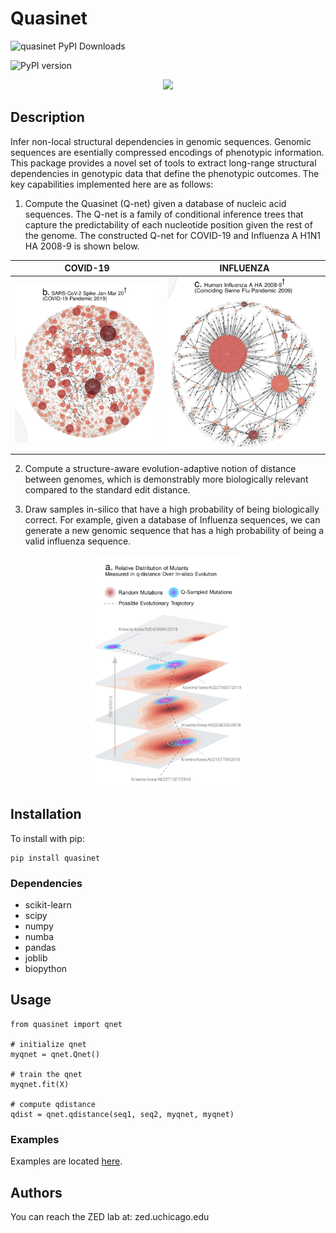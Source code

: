 # Quasinet

![quasinet PyPI Downloads](https://img.shields.io/pypi/dm/quasinet.svg)

![PyPI version](https://badge.fury.io/py/quasinet.svg)


<p align="center">
    <img src="http://zed.uchicago.edu/logo/logozed1.png">
</p>


## Description

Infer non-local structural dependencies in genomic sequences. Genomic sequences are esentially compressed encodings of phenotypic information. This package provides a novel set of tools to extract long-range structural dependencies in genotypic data that define the phenotypic outcomes. The key capabilities implemented here are as follows: 

1. Compute the Quasinet (Q-net) given a database of nucleic acid sequences. The Q-net is a family of conditional inference trees that capture the predictability of each nucleotide position given the rest of the genome. The constructed Q-net for COVID-19 and Influenza A H1N1 HA 2008-9 is shown below.

COVID-19                   |  INFLUENZA
:-------------------------:|:-------------------------:
![](https://raw.githubusercontent.com/zeroknowledgediscovery/quasinet/master/images/covid19.png?token=AJ43FMF3RHHD4MBKBQJLBGC7CR6X4)  | ![](https://raw.githubusercontent.com/zeroknowledgediscovery/quasinet/master/images/influenza.png?token=AJ43FMFFMOXH26AA4M3GK4S7CR6WM)



2. Compute a structure-aware evolution-adaptive notion of distance between genomes, which is demonstrably more biologically relevant compared to the standard edit distance. 

3. Draw samples in-silico that have a high probability of being biologically correct. For example, given a database of Influenza sequences, we can generate a new genomic sequence that has a high probability of being a valid influenza sequence.

<!-- ![Sampling](images/sampling.png){ width=25% } -->

<p align="center">
    <img src="https://raw.githubusercontent.com/zeroknowledgediscovery/quasinet/master/images/sampling.png?token=AJ43FMC55V3LTC4HARGJWDK7CR6ZY" width="50%" height="50%">
</p>

## Installation

To install with pip:

```
pip install quasinet
```

### Dependencies

* scikit-learn 
* scipy 
* numpy 
* numba 
* pandas 
* joblib 
* biopython

## Usage

```
from quasinet import qnet

# initialize qnet
myqnet = qnet.Qnet()

# train the qnet
myqnet.fit(X)

# compute qdistance
qdist = qnet.qdistance(seq1, seq2, myqnet, myqnet) 
```
 
### Examples

Examples are located [here](https://github.com/zeroknowledgediscovery/quasinet/tree/master/examples).

## Authors

You can reach the ZED lab at: zed.uchicago.edu